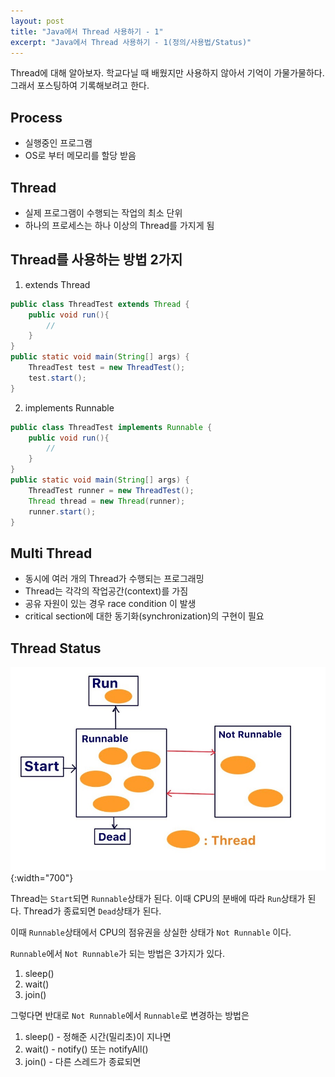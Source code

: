 ```yaml
---
layout: post
title: "Java에서 Thread 사용하기 - 1"
excerpt: "Java에서 Thread 사용하기 - 1(정의/사용법/Status)"
---
```


Thread에 대해 알아보자. 학교다닐 때 배웠지만 사용하지 않아서 기억이 가물가물하다.  
그래서 포스팅하여 기록해보려고 한다. 

## Process

- 실행중인 프로그램
- OS로 부터 메모리를 할당 받음

## Thread

- 실제 프로그램이 수행되는 작업의 최소 단위
- 하나의 프로세스는 하나 이상의 Thread를 가지게 됨

## Thread를 사용하는 방법 2가지
1. extends Thread
```java
public class ThreadTest extends Thread {
    public void run(){
        //
    }
}
public static void main(String[] args) {
    ThreadTest test = new ThreadTest();
    test.start();
}
```
2. implements Runnable
```java
public class ThreadTest implements Runnable {
    public void run(){
        //
    }
}
public static void main(String[] args) {
    ThreadTest runner = new ThreadTest();
    Thread thread = new Thread(runner);
    runner.start();
}
```

## Multi Thread
- 동시에 여러 개의  Thread가 수행되는 프로그래밍
- Thread는 각각의 작업공간(context)를 가짐
- 공유 자원이 있는 경우 race condition 이 발생
- critical section에 대한 동기화(synchronization)의 구현이 필요


## Thread Status

![thread status](../../images/20200311/thread_status.jpg){:width="700"}

Thread는 `Start`되면 `Runnable`상태가 된다. 이때 CPU의 분배에 따라 `Run`상태가 된다.
Thread가 종료되면 `Dead`상태가 된다.

이때 `Runnable`상태에서 CPU의 점유권을 상실한 상태가 `Not Runnable` 이다.

`Runnable`에서 `Not Runnable`가 되는 방법은 3가지가 있다.
1. sleep()
2. wait()
3. join()

그렇다면 반대로 `Not Runnable`에서 `Runnable`로 변경하는 방법은
1. sleep() - 정해준 시간(밀리초)이 지나면
2. wait() - notify() 또는 notifyAll()
3. join() - 다른 스레드가 종료되면

